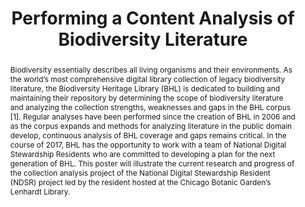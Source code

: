 ---
abstract: 'Biodiversity essentially describes all living organisms and their environments.
  As the world’s most comprehensive digital library collection of legacy biodiversity
  literature, the Biodiversity Heritage Library (BHL) is dedicated to building and
  maintaining their repository by determining the scope of biodiversity literature
  and analyzing the collection strengths, weaknesses and gaps in the BHL corpus [1].
  Regular analyses have been performed since the creation of BHL in 2006 and as the
  corpus expands and methods for analyzing literature in the public domain develop,
  continuous analysis of BHL coverage and gaps remains critical. In the course of
  2017, BHL has the opportunity to work with a team of National Digital Stewardship
  Residents who are committed to developing a plan for the next generation of BHL.

  This poster will illustrate the current research and progress of the collection
  analysis project of the National Digital Stewardship Resident (NDSR) project led
  by the resident hosted at the Chicago Botanic Garden’s Lenhardt Library.'
creators:
- Esquivel, Alicia
date: null
document_url: https://services.phaidra.univie.ac.at/api/object/o:931134/download
grand_parent: iPRES
institutions: []
keywords:
- kyoto
- poster
landing_page_url: https://phaidra.univie.ac.at/o:931134
language: eng
layout: publication
license: CC BY-SA 4.0 International
notes_url: null
parent: iPRES 2017
presentation_url: null
publication_type: poster
size: 105252
source_name: iPRES
title: Performing a Content Analysis of Biodiversity Literature
year: 2017
---